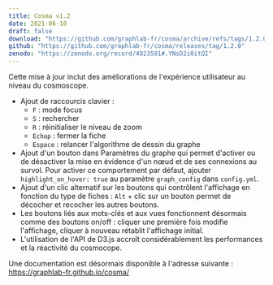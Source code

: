 ```yaml
---
title: Cosma v1.2
date: 2021-06-10
draft: false
download: "https://github.com/graphlab-fr/cosma/archive/refs/tags/1.2.0.zip"
github: "https://github.com/graphlab-fr/cosma/releases/tag/1.2.0"
zenodo: "https://zenodo.org/record/4923581#.YNsD2i0itQI"
---
```


Cette mise à jour inclut des améliorations de l'expérience utilisateur au niveau du cosmoscope.

- Ajout de raccourcis clavier :
	- `F` : mode focus
	- `S` : rechercher
	- `R` : réinitialiser le niveau de zoom
	- `Echap` : fermer la fiche
	- `Espace` : relancer l'algorithme de dessin du graphe
- Ajout d'un bouton dans Paramètres du graphe qui permet d'activer ou de désactiver la mise en évidence d'un nœud et de ses connexions au survol. Pour activer ce comportement par défaut, ajouter `highlight_on_hover: true` au paramètre `graph_config` dans `config.yml`.
- Ajout d'un clic alternatif sur les boutons qui contrôlent l'affichage en fonction du type de fiches : `Alt` + clic sur un bouton permet de décocher et recocher les autres boutons.
- Les boutons liés aux mots-clés et aux vues fonctionnent désormais comme des boutons on/off : cliquer une première fois modifie l'affichage, cliquer à nouveau rétablit l'affichage initial.
- L'utilisation de l'API de D3.js accroît considérablement les performances et la réactivité du cosmocope.

Une documentation est désormais disponible à l'adresse suivante : <https://graphlab-fr.github.io/cosma/>